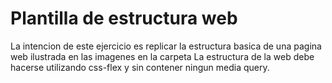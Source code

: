 # Plantilla de estructura web


La intencion de este ejercicio es replicar la estructura basica de una pagina web ilustrada en las imagenes en la carpeta
La estructura de la web debe hacerse utilizando css-flex y sin contener ningun media query.
